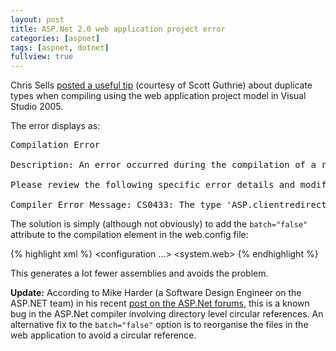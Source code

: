 ```yaml
---
layout: post
title: ASP.Net 2.0 web application project error
categories: [aspnet]
tags: [aspnet, dotnet]
fullview: true
---
```


Chris Sells [posted a useful tip](http://www.sellsbrothers.com/news/showTopic.aspx?ixTopic=1995) (courtesy of Scott Guthrie) about duplicate types when compiling using the web application project model in Visual Studio 2005.

The error displays as:

<pre>
Compilation Error

Description: An error occurred during the compilation of a resource required to service this request.
 
Please review the following specific error details and modify your source code appropriately.
 
Compiler Error Message: CS0433: The type 'ASP.clientredirector_ascx' exists in both 'C:\Windows\Microsoft.NET\Framework\v2.0.50727\Temporary ASP.NET Files\sb2\4d76034e\bec2c8d0\App_Web_clientredirector.ascx.cdcab7d2.zmdrab5k.dll' and 'C:\Windows\Microsoft.NET\v2.0.50727\Temporary ASP.NET Files\sb2\4d76034e\bec2c8d0\App_Web_axhgbqrn.dll'
</pre>

The solution is simply (although not obviously) to add the `batch="false"` attribute to the compilation element in the web.config file:

{% highlight xml %}
<configuration ...>
    <system.web>
        <compilation batch="false"/>
{% endhighlight %}

This generates a lot fewer assemblies and avoids the problem.

**Update:** According to Mike Harder (a Software Design Engineer on the ASP.NET team) in his recent [post on the ASP.Net forums](http://forums.asp.net/thread/1312617.aspx), this is a known bug in the ASP.Net compiler involving directory level circular references. An alternative fix to the `batch="false"` option is to reorganise the files in the web application to avoid a circular reference.
